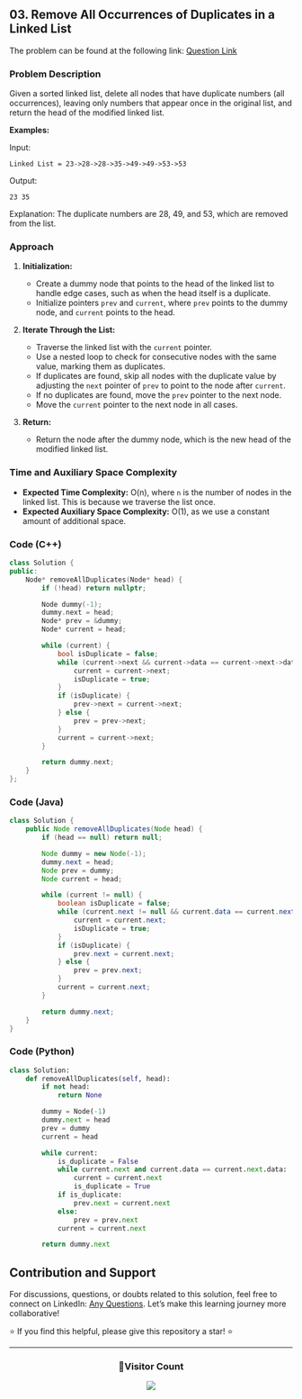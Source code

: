 ## 03. Remove All Occurrences of Duplicates in a Linked List

The problem can be found at the following link: [Question Link](https://www.geeksforgeeks.org/problems/remove-all-occurences-of-duplicates-in-a-linked-list/1)

### Problem Description

Given a sorted linked list, delete all nodes that have duplicate numbers (all occurrences), leaving only numbers that appear once in the original list, and return the head of the modified linked list.

**Examples:**

Input:

```
Linked List = 23->28->28->35->49->49->53->53
```

Output:

```
23 35
```

Explanation: The duplicate numbers are 28, 49, and 53, which are removed from the list.

### Approach

1. **Initialization:**

   - Create a dummy node that points to the head of the linked list to handle edge cases, such as when the head itself is a duplicate.
   - Initialize pointers `prev` and `current`, where `prev` points to the dummy node, and `current` points to the head.

2. **Iterate Through the List:**

   - Traverse the linked list with the `current` pointer.
   - Use a nested loop to check for consecutive nodes with the same value, marking them as duplicates.
   - If duplicates are found, skip all nodes with the duplicate value by adjusting the `next` pointer of `prev` to point to the node after `current`.
   - If no duplicates are found, move the `prev` pointer to the next node.
   - Move the `current` pointer to the next node in all cases.

3. **Return:**
   - Return the node after the dummy node, which is the new head of the modified linked list.

### Time and Auxiliary Space Complexity

- **Expected Time Complexity:** O(n), where `n` is the number of nodes in the linked list. This is because we traverse the list once.
- **Expected Auxiliary Space Complexity:** O(1), as we use a constant amount of additional space.

### Code (C++)

```cpp
class Solution {
public:
    Node* removeAllDuplicates(Node* head) {
        if (!head) return nullptr;

        Node dummy(-1);
        dummy.next = head;
        Node* prev = &dummy;
        Node* current = head;

        while (current) {
            bool isDuplicate = false;
            while (current->next && current->data == current->next->data) {
                current = current->next;
                isDuplicate = true;
            }
            if (isDuplicate) {
                prev->next = current->next;
            } else {
                prev = prev->next;
            }
            current = current->next;
        }

        return dummy.next;
    }
};
```

### Code (Java)

```java
class Solution {
    public Node removeAllDuplicates(Node head) {
        if (head == null) return null;

        Node dummy = new Node(-1);
        dummy.next = head;
        Node prev = dummy;
        Node current = head;

        while (current != null) {
            boolean isDuplicate = false;
            while (current.next != null && current.data == current.next.data) {
                current = current.next;
                isDuplicate = true;
            }
            if (isDuplicate) {
                prev.next = current.next;
            } else {
                prev = prev.next;
            }
            current = current.next;
        }

        return dummy.next;
    }
}
```

### Code (Python)

```python
class Solution:
    def removeAllDuplicates(self, head):
        if not head:
            return None

        dummy = Node(-1)
        dummy.next = head
        prev = dummy
        current = head

        while current:
            is_duplicate = False
            while current.next and current.data == current.next.data:
                current = current.next
                is_duplicate = True
            if is_duplicate:
                prev.next = current.next
            else:
                prev = prev.next
            current = current.next

        return dummy.next
```

## Contribution and Support

For discussions, questions, or doubts related to this solution, feel free to connect on LinkedIn: [Any Questions](https://www.linkedin.com/in/patel-hetkumar-sandipbhai-8b110525a/). Let’s make this learning journey more collaborative!

⭐ If you find this helpful, please give this repository a star! ⭐

---

<div align="center">
  <h3><b>📍Visitor Count</b></h3>
</div>

<p align="center">
  <img src="https://visitor-badge.laobi.icu/badge?page_id=Hunterdii.GeeksforGeeks-POTD" />
</p>
